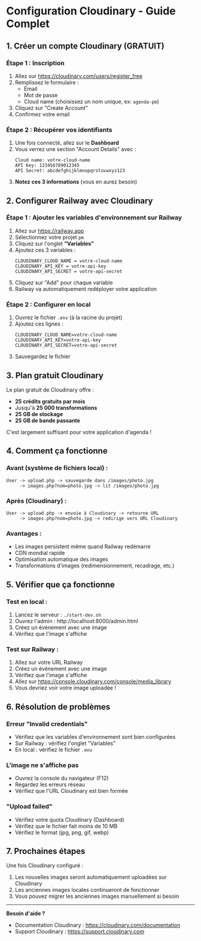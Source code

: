 # Configuration Cloudinary - Guide Complet

## 1. Créer un compte Cloudinary (GRATUIT)

### Étape 1 : Inscription
1. Allez sur https://cloudinary.com/users/register_free
2. Remplissez le formulaire :
   - Email
   - Mot de passe
   - Cloud name (choisissez un nom unique, ex: `agenda-pm`)
3. Cliquez sur "Create Account"
4. Confirmez votre email

### Étape 2 : Récupérer vos identifiants
1. Une fois connecté, allez sur le **Dashboard**
2. Vous verrez une section "Account Details" avec :
   ```
   Cloud name: votre-cloud-name
   API Key: 123456789012345
   API Secret: abcdefghijklmnopqrstuvwxyz123
   ```
3. **Notez ces 3 informations** (vous en aurez besoin)

## 2. Configurer Railway avec Cloudinary

### Étape 1 : Ajouter les variables d'environnement sur Railway
1. Allez sur https://railway.app
2. Sélectionnez votre projet `pm`
3. Cliquez sur l'onglet **"Variables"**
4. Ajoutez ces 3 variables :
   ```
   CLOUDINARY_CLOUD_NAME = votre-cloud-name
   CLOUDINARY_API_KEY = votre-api-key
   CLOUDINARY_API_SECRET = votre-api-secret
   ```
5. Cliquez sur "Add" pour chaque variable
6. Railway va automatiquement redéployer votre application

### Étape 2 : Configurer en local
1. Ouvrez le fichier `.env` (à la racine du projet)
2. Ajoutez ces lignes :
   ```
   CLOUDINARY_CLOUD_NAME=votre-cloud-name
   CLOUDINARY_API_KEY=votre-api-key
   CLOUDINARY_API_SECRET=votre-api-secret
   ```
3. Sauvegardez le fichier

## 3. Plan gratuit Cloudinary

Le plan gratuit de Cloudinary offre :
- **25 crédits gratuits par mois**
- Jusqu'à **25 000 transformations**
- **25 GB de stockage**
- **25 GB de bande passante**

C'est largement suffisant pour votre application d'agenda !

## 4. Comment ça fonctionne

### Avant (système de fichiers local) :
```
User -> upload.php -> sauvegarde dans /images/photo.jpg
     -> images.php?nom=photo.jpg -> lit /images/photo.jpg
```

### Après (Cloudinary) :
```
User -> upload.php -> envoie à Cloudinary -> retourne URL
     -> images.php?nom=photo.jpg -> redirige vers URL Cloudinary
```

### Avantages :
- Les images persistent même quand Railway redémarre
- CDN mondial rapide
- Optimisation automatique des images
- Transformations d'images (redimensionnement, recadrage, etc.)

## 5. Vérifier que ça fonctionne

### Test en local :
1. Lancez le serveur : `./start-dev.sh`
2. Ouvrez l'admin : http://localhost:8000/admin.html
3. Créez un événement avec une image
4. Vérifiez que l'image s'affiche

### Test sur Railway :
1. Allez sur votre URL Railway
2. Créez un événement avec une image
3. Vérifiez que l'image s'affiche
4. Allez sur https://console.cloudinary.com/console/media_library
5. Vous devriez voir votre image uploadée !

## 6. Résolution de problèmes

### Erreur "Invalid credentials"
- Vérifiez que les variables d'environnement sont bien configurées
- Sur Railway : vérifiez l'onglet "Variables"
- En local : vérifiez le fichier `.env`

### L'image ne s'affiche pas
- Ouvrez la console du navigateur (F12)
- Regardez les erreurs réseau
- Vérifiez que l'URL Cloudinary est bien formée

### "Upload failed"
- Vérifiez votre quota Cloudinary (Dashboard)
- Vérifiez que le fichier fait moins de 10 MB
- Vérifiez le format (jpg, png, gif, webp)

## 7. Prochaines étapes

Une fois Cloudinary configuré :
1. Les nouvelles images seront automatiquement uploadées sur Cloudinary
2. Les anciennes images locales continueront de fonctionner
3. Vous pouvez migrer les anciennes images manuellement si besoin

---

**Besoin d'aide ?**
- Documentation Cloudinary : https://cloudinary.com/documentation
- Support Cloudinary : https://support.cloudinary.com
